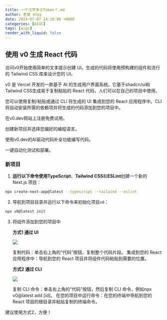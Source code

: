 ```yaml
---
title: 一个汉字多少Token？.md
author: 老章 mlpy
date: 2024-07-07 14:10:00 +0800
categories: [AIGC]
tags: [aigc]
render_with_liquid: false
---
```




## 使用 v0 生成 React 代码

访问v0开始使用简单的文本提示创建 UI。生成的代码将使用预构建的组件和流行的 Tailwind CSS 库来设计您的 UI。

v0 是 Vercel 开发的一款基于 AI 的生成用户界面系统。它基于shadcn/ui和Tailwind CSS生成易于复制粘贴的 React 代码，人们可以在自己的项目中使用。

您可以使用复制/粘贴或通过 CLI 将生成的 UI 集成到您的 React 应用程序中。CLI 将自动安装所需的依赖项并将生成的代码添加到您的项目中。


在v0.dev网站上注册免费试用。

创建新项目并选择您偏好的编程语言。

使用v0.dev的AI驱动代码补全功能编写代码。

一键自动化测试和部署。

### 新项目



1. **运行以下命令使用TypeScript**、**Tailwind CSS**和**ESLint**创建一个新的 Next.js 项目：

```bash
npx create-next-app@latest --typescript --tailwind --eslint
```

2. 导航到项目目录并运行以下命令来初始化项目`v0`：

```bash
npx v0@latest init
```

3. 将组件添加到您的项目中

	**方式1 通过 UI**
	
	![](https://r2.zhanglearning.com/blog/2024/07/be80b5295f8394eda9b1579c90733ab0.png)
	
	复制代码：单击右上角的“代码”按钮，复制整个代码片段。
	集成到您的 React 应用程序中：导航到您的 React 项目并将组件代码粘贴到需要的位置。
	
	**方式2 通过 CLI**
	
	![](https://r2.zhanglearning.com/blog/2024/07/448ab3abe8bada5ff38c64fd97b277a0.png)
	
	
	复制 CLI 命令：单击右上角的“代码”按钮，然后复制 CLI 命令，例如npx v0@latest add [id]。
	在您的项目中运行命令：在您的终端中导航到您的 React 项目的根目录并粘贴复制的终端命令。

建议使用方式2，方便！